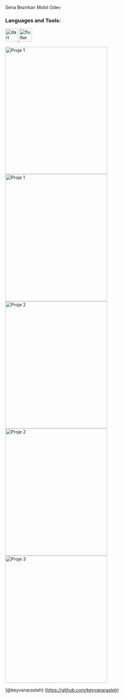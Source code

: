 <p>Sena Bezirkan Mobil Odev</p>

<h3 align="left">Languages and Tools:</h3>

<p align="left"> <a href="https://dart.dev" target="_blank" rel="noreferrer"> <img src="https://www.vectorlogo.zone/logos/dartlang/dartlang-icon.svg" alt="dart" width="40" height="40"/> </a> <a href="https://flutter.dev" target="_blank" rel="noreferrer"> <img src="https://www.vectorlogo.zone/logos/flutterio/flutterio-icon.svg" alt="flutter" width="40" height="40"/> </a> </p>

<img src="https://i.hizliresim.com/cys0jx4.png" alt="Proje 1" width="320" height="400">

<img src="https://i.hizliresim.com/4r2vq9y.png" alt="Proje 1" width="320" height="400">

<img src="https://i.hizliresim.com/dt7ty14.png" alt="Proje 2" width="320" height="400">

<img src="https://i.hizliresim.com/b46a2wq.png" alt="Proje 2" width="320" height="400">

<img src="https://i.hizliresim.com/h26mzl0.png" alt="Proje 3" width="320" height="400">

[@keyvanarasteh] (https://github.com/keyvanarasteh)
